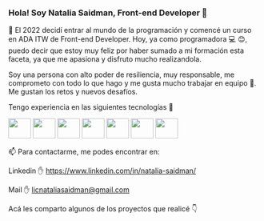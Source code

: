 ### Hola! Soy Natalia Saidman, Front-end Developer 👋



:information_desk_person: El 2022 decidí entrar al mundo de la programación y comencé un curso en ADA ITW de Front-end Developer. Hoy, ya como programadora :computer: :blush:, puedo decir que estoy muy feliz por haber sumado a mi formación esta faceta, ya que me apasiona y disfruto mucho realizandola. 

Soy una persona con alto poder de resiliencia, muy responsable, me comprometo con todo lo que hago y me gusta mucho trabajar en equipo 👯. Me gustan los retos y nuevos desafíos.

Tengo experiencia en las siguientes tecnologías :raised_hands:       
    
<img src="https://cdn.jsdelivr.net/gh/devicons/devicon/icons/react/react-original.svg" width="45" height="40"/> <img src="https://cdn.jsdelivr.net/gh/devicons/devicon/icons/javascript/javascript-plain.svg"  width="45" height="40" /> <img src="https://cdn.jsdelivr.net/gh/devicons/devicon/icons/html5/html5-plain.svg" width="45" height="40" />  <img src="https://cdn.jsdelivr.net/gh/devicons/devicon/icons/css3/css3-plain.svg" width="45" height="40"/>  <img src="https://cdn.jsdelivr.net/gh/devicons/devicon/icons/tailwindcss/tailwindcss-plain.svg"  width="45" height="40"/> <img src="https://cdn.jsdelivr.net/gh/devicons/devicon/icons/bootstrap/bootstrap-original.svg" width="45" height="40"/> <img src="https://cdn.jsdelivr.net/gh/devicons/devicon/icons/materialui/materialui-original.svg" width="45" height="40" />
          
          
📫 Para contactarme, me podes encontrar en: 

Linkedin :hand: https://www.linkedin.com/in/natalia-saidman/   
    
Mail :hand: licnataliasaidman@gmail.com

Acá les comparto algunos de los proyectos que realicé :point_down:
